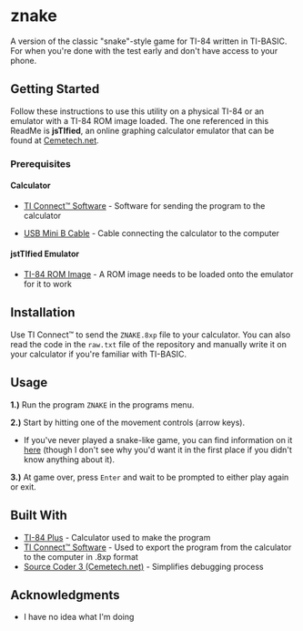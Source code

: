 # znake

A version of the classic "snake"-style game for TI-84 written in TI-BASIC. For when you're done with the test early and don't have access to your phone.

## Getting Started

Follow these instructions to use this utility on a physical TI-84 or an emulator with a TI-84 ROM image loaded. The one referenced in this ReadMe is **jsTIfied**, an online graphing calculator emulator that can be found at [Cemetech.net](https://www.cemetech.net/projects/jstified/).

### Prerequisites

#### Calculator

* [TI Connect™ Software](https://education.ti.com/en/software/details/en/B59F6C83468C4574ABFEE93D2BC3F807/swticonnectsoftware) - Software for sending the program to the calculator

* [USB Mini B Cable](https://images-na.ssl-images-amazon.com/images/I/71570Bmv81L._SX355_.jpg) - Cable connecting the calculator to the computer

#### jstTIfied Emulator

* [TI-84 ROM Image](https://www.ticalc.org/programming/emulators/romdump.html) - A ROM image needs to be loaded onto the emulator for it to work

## Installation

Use TI Connect™ to send the `ZNAKE.8xp` file to your calculator. You can also read the code in the `raw.txt` file of the repository and manually write it on your calculator if you're familiar with TI-BASIC.

## Usage

**1.)** Run the program `ZNAKE` in the programs menu.

**2.)** Start by hitting one of the movement controls (arrow keys).
  * If you've never played a snake-like game, you can find information on it [here](https://en.wikipedia.org/wiki/Snake_(video_game_genre)) (though I don't see why you'd want it in the first place if you didn't know anything about it).
  
**3.)** At game over, press `Enter` and wait to be prompted to either play again or exit.

## Built With

* [TI-84 Plus](https://education.ti.com/en/products/calculators/graphing-calculators/ti-84-plus) - Calculator used to make the program
* [TI Connect™ Software](https://education.ti.com/en/software/details/en/B59F6C83468C4574ABFEE93D2BC3F807/swticonnectsoftware) - Used to export the program from the calculator to the computer in .8xp format
* [Source Coder 3 (Cemetech.net)](https://www.cemetech.net/sc/) - Simplifies debugging process

## Acknowledgments

* I have no idea what I'm doing

